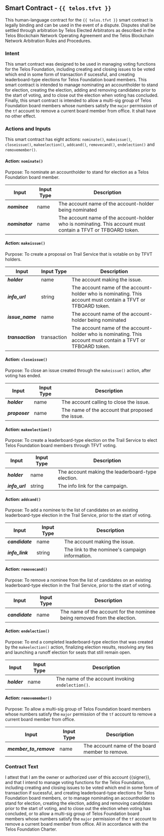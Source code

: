 ## Smart Contract - `{{ telos.tfvt }}`

This human-language contract for the `{{ telos.tfvt }}` smart contract is legally binding and can be used in the event of a dispute. Disputes shall be settled through arbitration by Telos Elected Arbitrators as described in the Telos Blockchain Network Operating Agreement and the Telos Blockchain Network Arbitration Rules and Procedures.

### Intent

This smart contract was designed to be used in managing voting functions for the Telos Foundation, including creating and closing issues to be voted which end in some form of transaction if sucessful, and creating leaderboard-type elections for Telos Foundation board members. This smart contract is intended to manage nominating an accountholder to stand for election, creating the election, adding and removing candidates prior to the start of voting, and to close out the election when voting has concluded. Finally, this smart contract is intended to allow a multi-sig group of Telos Foundation board members whose numbers satisfy the `major` permission of the `tf` account to remove a current board member from office. It shall have no other effect.


### Actions and Inputs

This smart contract has eight actions: `nominate()`, `makeissue()`, `closeissue()`, `makeelection()`, `addcand()`, `removecand()`, `endelection()` and `removemember()`. 

#### Action: `nominate()` 

Purpose: To nominate an accountholder to stand for election as a Telos Foundation board member.

Input | Input Type | Description
------|------------|------------
_**nominee**_ | name | The account name of the account-holder being nominated
_**nominator**_ | name | The account name of the account-holder who is nominating. This account must contain a TFVT or TFBOARD token.

#### Action: `makeissue()`

Purpose: To create a proposal on Trail Service that is votable on by TFVT holders.

Input | Input Type | Description
------|------------|------------
_**holder**_ | name | The account making the issue.
_**info_url**_ | string | The account name of the account-holder who is nominating. This account must contain a TFVT or TFBOARD token.
_**issue_name**_ | name | The account name of the account-holder being nominated
_**transaction**_ | transaction | The account name of the account-holder who is nominating. This account must contain a TFVT or TFBOARD token.

#### Action: `closeissue()`

Purpose: To close an issue created through the `makeissue()` action, after voting has ended. 

Input | Input Type | Description
------|------------|------------
_**holder**_ | name | The account calling to close the issue.
_**proposer**_ | name | The name of the account that proposed the issue.

#### Action: `makeelection()`

Purpose: To create a leaderboard-type election on the Trail Service to elect Telos Foundation board members through TFVT voting.

Input | Input Type | Description
------|------------|------------
_**holder**_ | name | The account making the leaderboard-type election.
_**info_url**_ | string | The info link for the campaign.

#### Action: `addcand()`

Purpose: To add a nominee to the list of candidates on an existing leaderboard-type election in the Trail Service, prior to the start of voting.

Input | Input Type | Description
------|------------|------------
_**candidate**_ | name | The account making the issue.
_**info_link**_ | string | The  link to the nominee's campaign information.

#### Action: `removecand()`

Purpose: To remove a nominee from the list of candidates on an existing leaderboard-type election in the Trail Service, prior to the start of voting.

Input | Input Type | Description
------|------------|------------
_**candidate**_ | name | The name of the account for the nominee being removed from the election.

#### Action: `endelection()`

Purpose: To end a completed leaderboard-type election that was created by the `makeelection()` action, finalizing election results, resolving any ties and launching a runoff election for seats that still remain open.

Input | Input Type | Description
------|------------|------------
_**holder**_ | name | The name of the account invoking `endelection()`.

#### Action: `removemember()`

Purpose: To allow a multi-sig group of Telos Foundation board members whose numbers satisfy the `major` permission of the `tf` account to remove a current board member from office.

Input | Input Type | Description
------|------------|------------
_**member_to_remove**_ | name | The account name of the board member to remove.

### Contract Text

I attest that I am the owner or authorized user of this account {{signer}}, and that I intend to manage voting functions for the Telos Foundation, including creating and closing issues to be voted which end in some form of transaction if sucessful, and creating leaderboard-type elections for Telos Foundation board members, or to manage nominating an accountholder to stand for election, creating the election, adding and removing candidates prior to the start of voting, and to close out the election when voting has concluded, or to allow a multi-sig group of Telos Foundation board members whose numbers satisfy the `major` permission of the `tf` account to remove a current board member from office. All in accordance with the Telos Foundation Charter.
